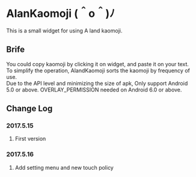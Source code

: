 # AlanKaomoji (＾o＾)ﾉ
This is a small widget for using A land kaomoji. </br>

## Brife
You could copy kaomoji by clicking it on widget, and paste it on your text. </br>
To simplify the operation, AlandKaomoji sorts the kaomoji by frequency of use. </br>
Due to the API level and minimizing the size of apk, Only support Android 5.0 or above.
OVERLAY_PERMISSION needed on Android 6.0 or above. </br>

## Change Log
### 2017.5.15
1. First version </br>
### 2017.5.16
1. Add setting menu and new touch policy </br>

